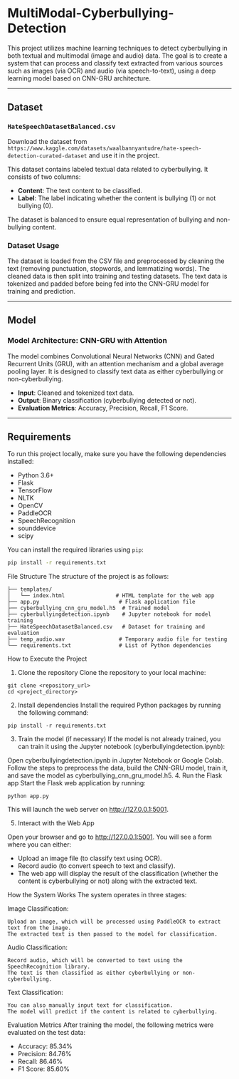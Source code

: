 # MultiModal-Cyberbullying-Detection
This project utilizes machine learning techniques to detect cyberbullying in both textual and multimodal (image and audio) data. The goal is to create a system that can process and classify text extracted from various sources such as images (via OCR) and audio (via speech-to-text), using a deep learning model based on CNN-GRU architecture.

---

## Dataset

### `HateSpeechDatasetBalanced.csv`
Download the dataset from `https://www.kaggle.com/datasets/waalbannyantudre/hate-speech-detection-curated-dataset` and use it in the project.

This dataset contains labeled textual data related to cyberbullying. It consists of two columns:

- **Content**: The text content to be classified.
- **Label**: The label indicating whether the content is bullying (1) or not bullying (0).

The dataset is balanced to ensure equal representation of bullying and non-bullying content.

### Dataset Usage

The dataset is loaded from the CSV file and preprocessed by cleaning the text (removing punctuation, stopwords, and lemmatizing words). The cleaned data is then split into training and testing datasets. The text data is tokenized and padded before being fed into the CNN-GRU model for training and prediction.

---

## Model

### Model Architecture: CNN-GRU with Attention

The model combines Convolutional Neural Networks (CNN) and Gated Recurrent Units (GRU), with an attention mechanism and a global average pooling layer. It is designed to classify text data as either cyberbullying or non-cyberbullying.

- **Input**: Cleaned and tokenized text data.
- **Output**: Binary classification (cyberbullying detected or not).
- **Evaluation Metrics**: Accuracy, Precision, Recall, F1 Score.

---

## Requirements

To run this project locally, make sure you have the following dependencies installed:

- Python 3.6+
- Flask
- TensorFlow
- NLTK
- OpenCV
- PaddleOCR
- SpeechRecognition
- sounddevice
- scipy

You can install the required libraries using `pip`:

```bash
pip install -r requirements.txt
```
File Structure
The structure of the project is as follows:
```
├── templates/
│   └── index.html                # HTML template for the web app
├── app.py                         # Flask application file
├── cyberbullying_cnn_gru_model.h5  # Trained model
├── cyberbullyingdetection.ipynb    # Jupyter notebook for model training
├── HateSpeechDatasetBalanced.csv   # Dataset for training and evaluation
├── temp_audio.wav                 # Temporary audio file for testing
└── requirements.txt               # List of Python dependencies
```
How to Execute the Project
1. Clone the repository
Clone the repository to your local machine:

```
git clone <repository_url>
cd <project_directory>
```
2. Install dependencies
Install the required Python packages by running the following command:

```
pip install -r requirements.txt
```
3. Train the model (if necessary)
If the model is not already trained, you can train it using the Jupyter notebook (cyberbullyingdetection.ipynb):

  Open cyberbullyingdetection.ipynb in Jupyter Notebook or Google Colab.
  Follow the steps to preprocess the data, build the CNN-GRU model, train it, and save the model as cyberbullying_cnn_gru_model.h5.
4. Run the Flask app
  Start the Flask web application by running:
```
python app.py
```
  This will launch the web server on http://127.0.0.1:5001.

5. Interact with the Web App

  Open your browser and go to http://127.0.0.1:5001. You will see a form where you can either:

- Upload an image file (to classify text using OCR).
- Record audio (to convert speech to text and classify).
- The web app will display the result of the classification (whether the content is cyberbullying or not) along with the extracted text.

How the System Works
The system operates in three stages:

Image Classification:

    Upload an image, which will be processed using PaddleOCR to extract text from the image.
    The extracted text is then passed to the model for classification.
Audio Classification:

    Record audio, which will be converted to text using the SpeechRecognition library.
    The text is then classified as either cyberbullying or non-cyberbullying.
Text Classification:

    You can also manually input text for classification.
    The model will predict if the content is related to cyberbullying.
    
Evaluation Metrics
    After training the model, the following metrics were evaluated on the test data:

- Accuracy: 85.34%
- Precision: 84.76%
- Recall: 86.46%
- F1 Score: 85.60%
